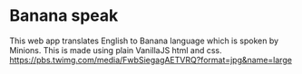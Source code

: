 # Banana speak 
This web app translates English to Banana language which is spoken by Minions.
This is made using plain VanillaJS html and css.
https://pbs.twimg.com/media/FwbSiegagAETVRQ?format=jpg&name=large
